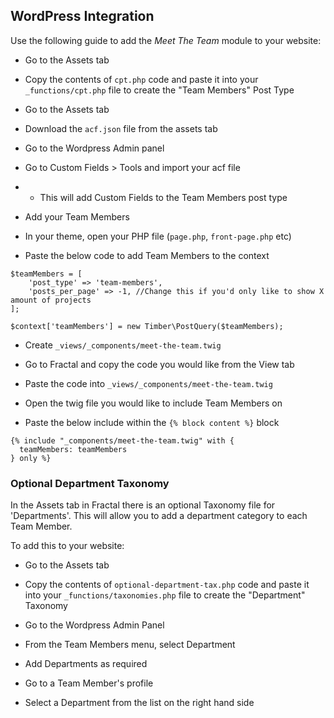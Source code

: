 ## WordPress Integration

Use the following guide to add the *Meet The Team* module to your website:

- Go to the Assets tab

- Copy the contents of `cpt.php` code and paste it into your `_functions/cpt.php` file to create the "Team Members" Post Type

- Go to the Assets tab

- Download the `acf.json` file from the assets tab 

- Go to the Wordpress Admin panel

- Go to Custom Fields > Tools and import your acf file
- - This will add Custom Fields to the Team Members post type

- Add your Team Members

- In your theme, open your PHP file (`page.php`, `front-page.php` etc)

- Paste the below code to add Team Members to the context
```
$teamMembers = [
    'post_type' => 'team-members',
    'posts_per_page' => -1, //Change this if you'd only like to show X amount of projects
];

$context['teamMembers'] = new Timber\PostQuery($teamMembers);
```

- Create `_views/_components/meet-the-team.twig`

- Go to Fractal and copy the code you would like from the View tab

- Paste the code into `_views/_components/meet-the-team.twig`

- Open the twig file you would like to include Team Members on

- Paste the below include within the `{% block content %}` block
```
{% include "_components/meet-the-team.twig" with {
  teamMembers: teamMembers
} only %}
```

### Optional Department Taxonomy ###

In the Assets tab in Fractal there is an optional Taxonomy file for 'Departments'.
This will allow you to add a department category to each Team Member.

To add this to your website:

- Go to the Assets tab

- Copy the contents of `optional-department-tax.php` code and paste it into your `_functions/taxonomies.php` file to create the "Department" Taxonomy

- Go to the Wordpress Admin Panel

- From the Team Members menu, select Department

- Add Departments as required

- Go to a Team Member's profile

- Select a Department from the list on the right hand side